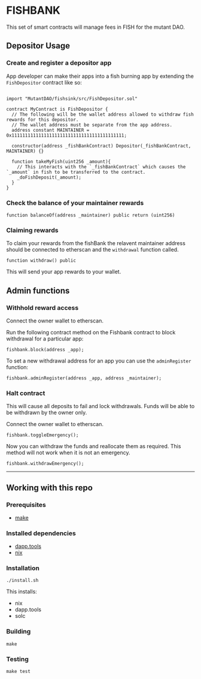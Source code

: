 # FISHBANK

This set of smart contracts will manage fees in FISH for the mutant DAO.  

## Depositor Usage

### Create and register a depositor app

App developer can make their apps into a fish burning app by extending the `FishDepositor` contract like so:

```solidity

import "MutantDAO/fishsink/src/FishDepositor.sol"

contract MyContract is FishDepositor {
  // The following will be the wallet address allowed to withdraw fish rewards for this depositor.
  // The wallet address must be separate from the app address.
  address constant MAINTAINER = 0x111111111111111111111111111111111111111111; 

  constructor(address _fishBankContract) Depositor(_fishBankContract, MAINTAINER) {}

  function takeMyFish(uint256 _amount){
    // This interacts with the `_fishBankContract` which causes the `_amount` in fish to be transferred to the contract.
    _doFishDeposit(_amount);
  }
}

```

### Check the balance of your maintainer rewards

```
function balanceOf(address _maintainer) public return (uint256)
```

### Claiming rewards

To claim your rewards from the fishBank the relavent maintainer address should be connected to etherscan and the `withdrawal` function called. 

```
function withdraw() public
```

This will send your app rewards to your wallet.


## Admin functions

### Withhold reward access

Connect the owner wallet to etherscan.

Run the following contract method on the Fishbank contract to block withdrawal for a particular app:

```solidity
fishbank.block(address _app);
```

To set a new withdrawal address for an app you can use the `adminRegister` function:

```solidity
fishbank.adminRegister(address _app, address _maintainer);
```

### Halt contract

This will cause all deposits to fail and lock withdrawals. Funds will be able to be withdrawn by the owner only.


Connect the owner wallet to etherscan.


```solidity
fishbank.toggleEmergency();
```

Now you can withdraw the funds and reallocate them as required. This method will not work when it is not an emergency.

```solidity
fishbank.withdrawEmergency();
```

---

## Working with this repo

### Prerequisites

- [make](https://www.gnu.org/software/make/)

### Installed dependencies

- [dapp.tools](https://github.com/dapphub/dapptools)
- [nix](https://nixos.org)

### Installation

```
./install.sh
```

This installs:

- nix
- dapp.tools
- solc

### Building

```
make
```

### Testing

```
make test
```

